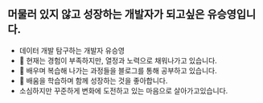## 머물러 있지 않고 성장하는 개발자가 되고싶은  유승영입니다.
 
 -  데이터 개발 탐구하는 개발자 유승영
 - 🔭 현재는 경험이 부족하지만, 열정과 노력으로 채워나가고 있습니다.
- 🌱 배우며  복습해  나가는 과정들을 블로그를 통해 공부하고 있습니다.
- 👯 배움을 학습하며 함께 성장하는 것을 좋아합니다.
-  소심하지만  꾸준하게  변화에 도전하고 있는 마음으로 살아가고있습니다.
